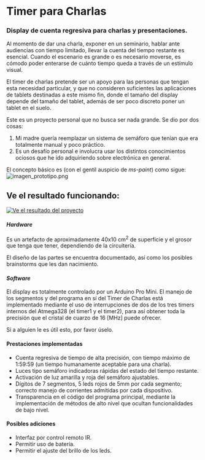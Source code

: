 Timer para Charlas
============

<h3>Display de cuenta regresiva para charlas y presentaciones.</h3>
<p>Al momento de dar una charla, exponer en un seminario, hablar ante audiencias con tiempo limitado, llevar la cuenta del tiempo restante es esencial. Cuando el escenario es grande o es necesario moverse, es cómodo poder enterarse de cuánto tiempo queda a través de un estímulo visual.</p>
<p>El timer de charlas pretende ser un apoyo para las personas que tengan esta necesidad particular, y que no consideren suficientes las aplicaciones de tablets destinadas a este mismo fin, donde el tamaño del display depende del tamaño del tablet, además de ser poco discreto poner un tablet en el suelo.</p>
Este es un proyecto personal que no busca ser nada grande. Se dio por dos cosas:
<ol>
<li>Mi madre quería reemplazar un sistema de semáforo que tenían que era totalmente manual y poco práctico.</li>
<li>Es un desafío personal e involucra usar los distintos conocimientos ociosos que he ido adquiriendo sobre electrónica en general.</li>
</ol>
El concepto básico es (con el gentil auspicio de <i>ms-paint</i>) como sigue:
<img src="http://www.dcc.uchile.cl/~acastro/random/prototipos.png" alt="imagen_prototipo.png">


## Ve el resultado funcionando:

[![Ve el resultado del proyecto](https://img.youtube.com/vi/EdfVrNvKX3U/0.jpg)](https://www.youtube.com/watch?v=EdfVrNvKX3U)

<h4><i>Hardware</i></h4>
<p>Es un artefacto de aproximadamente 40x10 cm<sup>2</sup> de superficie y el grosor que tenga que tener, dependiendo de la circuitería.</p>
El diseño de las partes se encuentra documentado, así como los posibles brainstorms que les dan nacimiento.
<h4><i>Software</i></h4>
<p>El display es totalmente controlado por un Arduino Pro Mini. El manejo de los segmentos y del programa en sí del Timer de Charlas está implementado mediante el uso de interrupciones de dos de los tres timers internos del Atmega328 (el timer1 y el timer2), para así obtener toda la precisión que el cristal de cuarzo de 16 [MHz] puede ofrecer. </p>
<p>Si a alguien le es útil esto, por favor úselo.</p>

<h4><strong>Prestaciones implementadas</strong></h4>
<ul>
<li>Cuenta regresiva de tiempo de alta precisión, con tiempo máximo de 1:59:59 (un tiempo humanamente aceptable para una charla).</li>
<li>Luces tipo semáforo indicadoras rápidas del estado del tiempo restante.</li>
<li>Activación de luz amarilla y roja del semáforo ajustables.</li>
<li>Dígitos de 7 segmentos, 5 leds rojos de 5mm por cada segmento; correcto manejo de corrientes admitidas por cada dispositivo.</li>
<li>Transparencia en el código del programa principal, mediante la implementación de métodos de alto nivel que ocultan funcionalidades de bajo nivel.</li>
</ul>
<h4><strong>Posibles adiciones</strong></h4>
<ul>
<li>Interfaz por control remoto IR.</li>
<li>Permitir uso de batería.</li>
<li>Permitir el ajuste del brillo de los leds.</li>
</ul>
